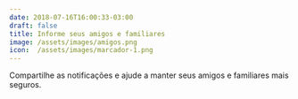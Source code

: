 ```yaml
---
date: 2018-07-16T16:00:33-03:00
draft: false
title: Informe seus amigos e familiares
image: /assets/images/amigos.png
icon:  /assets/images/marcador-1.png
---
```


Compartilhe as notificações e ajude a manter seus amigos e familiares mais seguros.
